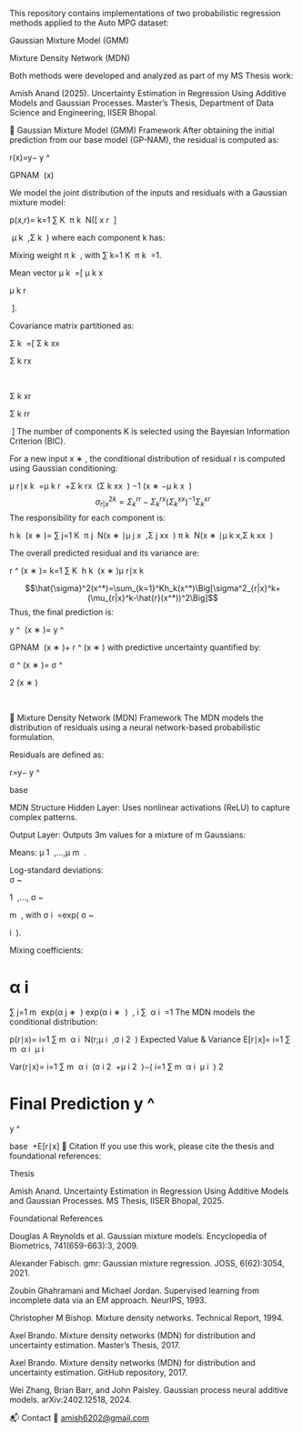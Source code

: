 This repository contains implementations of two probabilistic regression methods applied to the Auto MPG dataset:

Gaussian Mixture Model (GMM)

Mixture Density Network (MDN)

Both methods were developed and analyzed as part of my MS Thesis work:

Amish Anand (2025). Uncertainty Estimation in Regression Using Additive Models and Gaussian Processes. Master’s Thesis, Department of Data Science and Engineering, IISER Bhopal.

📌 Gaussian Mixture Model (GMM) Framework
After obtaining the initial prediction from our base model (GP-NAM), the residual is computed as:

r(x)=y− 
y
^
​
  
GPNAM
​
 (x)

We model the joint distribution of the inputs and residuals with a Gaussian mixture model:

p(x,r)= 
k=1
∑
K
​
 π 
k
​
 N([ 
x
r
​
 ] 

​
 μ 
k
​
 ,Σ 
k
​
 )
where each component k has:

Mixing weight π 
k
​
 , with ∑ 
k=1
K
​
 π 
k
​
 =1.

Mean vector μ 
k
​
 =[ 
μ 
k
x
​
 
μ 
k
r
​
 
​
 ].

Covariance matrix partitioned as:

Σ 
k
​
 =[ 
Σ 
k
xx
​
 
Σ 
k
rx
​
 
​
  
Σ 
k
xr
​
 
Σ 
k
rr
​
 
​
 ]
The number of components K is selected using the Bayesian Information Criterion (BIC).

For a new input x 
∗
 , the conditional distribution of residual r is computed using Gaussian conditioning:

μ 
r∣x
k
​
 =μ 
k
r
​
 +Σ 
k
rx
​
 (Σ 
k
xx
​
 ) 
−1
 (x 
∗
 −μ 
k
x
​
 )
$$\sigma^2_{r|x}^k=\Sigma^{rr}_k-\Sigma^{rx}_k(\Sigma^{xx}_k)^{-1}\Sigma^{xr}_k$$
The responsibility for each component is:

h 
k
​
 (x 
∗
 )= 
∑ 
j=1
K
​
 π 
j
​
 N(x 
∗
 ∣μ 
j
x
​
 ,Σ 
j
xx
​
 )
π 
k
​
 N(x 
∗
 ∣μ 
k
x
​
 ,Σ 
k
xx
​
 )
​
 
The overall predicted residual and its variance are:

r
^
 (x 
∗
 )= 
k=1
∑
K
​
 h 
k
​
 (x 
∗
 )μ 
r∣x
k
​
 
$$\hat{\sigma}^2(x^*)=\sum_{k=1}^Kh_k(x^*)\Big[\sigma^2_{r|x}^k+(\mu_{r|x}^k-\hat{r}(x^*))^2\Big]$$
Thus, the final prediction is:

y
^
​
 (x 
∗
 )= 
y
^
​
  
GPNAM
​
 (x 
∗
 )+ 
r
^
 (x 
∗
 )
with predictive uncertainty quantified by:

σ
^
 (x 
∗
 )= 
σ
^
  
2
 (x 
∗
 )

​
 
📌 Mixture Density Network (MDN) Framework
The MDN models the distribution of residuals using a neural network-based probabilistic formulation.

Residuals are defined as:

r=y− 
y
^
​
  
base
​
 

MDN Structure
Hidden Layer: Uses nonlinear activations (ReLU) to capture complex patterns.

Output Layer: Outputs 3m values for a mixture of m Gaussians:

Means: μ 
1
​
 ,...,μ 
m
​
 .

Log-standard deviations:  
σ
~
  
1
​
 ,..., 
σ
~
  
m
​
 , with σ 
i
​
 =exp( 
σ
~
  
i
​
 ).

Mixing coefficients:

α 
i
​
 = 
∑ 
j=1
m
​
 exp(α 
j
∗
​
 )
exp(α 
i
∗
​
 )
​
 , 
i
∑
​
 α 
i
​
 =1
The MDN models the conditional distribution:

p(r∣x)= 
i=1
∑
m
​
 α 
i
​
 N(r;μ 
i
​
 ,σ 
i
2
​
 )
Expected Value & Variance
E[r∣x]= 
i=1
∑
m
​
 α 
i
​
 μ 
i
​
 
Var(r∣x)= 
i=1
∑
m
​
 α 
i
​
 (σ 
i
2
​
 +μ 
i
2
​
 )−( 
i=1
∑
m
​
 α 
i
​
 μ 
i
​
 ) 
2
 
Final Prediction
y
^
​
 = 
y
^
​
  
base
​
 +E[r∣x]
📖 Citation
If you use this work, please cite the thesis and foundational references:

Thesis

Amish Anand. Uncertainty Estimation in Regression Using Additive Models and Gaussian Processes. MS Thesis, IISER Bhopal, 2025.

Foundational References

Douglas A Reynolds et al. Gaussian mixture models. Encyclopedia of Biometrics, 741(659-663):3, 2009.

Alexander Fabisch. gmr: Gaussian mixture regression. JOSS, 6(62):3054, 2021.

Zoubin Ghahramani and Michael Jordan. Supervised learning from incomplete data via an EM approach. NeurIPS, 1993.

Christopher M Bishop. Mixture density networks. Technical Report, 1994.

Axel Brando. Mixture density networks (MDN) for distribution and uncertainty estimation. Master’s Thesis, 2017.

Axel Brando. Mixture density networks (MDN) for distribution and uncertainty estimation. GitHub repository, 2017.

Wei Zhang, Brian Barr, and John Paisley. Gaussian process neural additive models. arXiv:2402.12518, 2024.

📬 Contact
📧 amish6202@gmail.com
